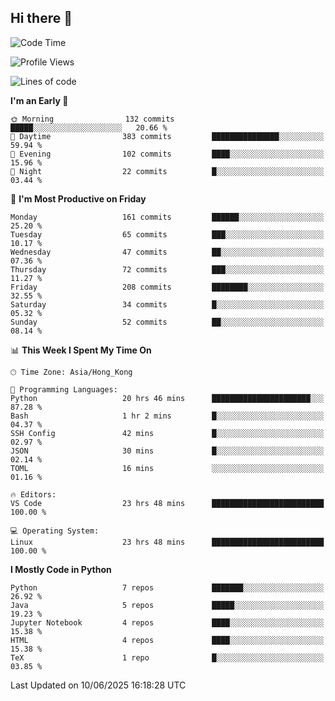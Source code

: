 ## Hi there 👋

<!--
**gessiegulugulu/gessiegulugulu** is a ✨ _special_ ✨ repository because its `README.md` (this file) appears on your GitHub profile.

Here are some ideas to get you started:

- 🔭 I’m currently working on ...
- 🌱 I’m currently learning ...
- 👯 I’m looking to collaborate on ...
- 🤔 I’m looking for help with ...
- 💬 Ask me about ...
- 📫 How to reach me: ...
- 😄 Pronouns: ...
- ⚡ Fun fact: ...
-->

<!--START_SECTION:waka-->
![Code Time](http://img.shields.io/badge/Code%20Time-456%20hrs%2028%20mins-blue)

![Profile Views](http://img.shields.io/badge/Profile%20Views-61-blue)

![Lines of code](https://img.shields.io/badge/From%20Hello%20World%20I%27ve%20Written-3.6%20million%20lines%20of%20code-blue)

**I'm an Early 🐤** 

```text
🌞 Morning                132 commits         █████░░░░░░░░░░░░░░░░░░░░   20.66 % 
🌆 Daytime                383 commits         ███████████████░░░░░░░░░░   59.94 % 
🌃 Evening                102 commits         ████░░░░░░░░░░░░░░░░░░░░░   15.96 % 
🌙 Night                  22 commits          █░░░░░░░░░░░░░░░░░░░░░░░░   03.44 % 
```
📅 **I'm Most Productive on Friday** 

```text
Monday                   161 commits         ██████░░░░░░░░░░░░░░░░░░░   25.20 % 
Tuesday                  65 commits          ███░░░░░░░░░░░░░░░░░░░░░░   10.17 % 
Wednesday                47 commits          ██░░░░░░░░░░░░░░░░░░░░░░░   07.36 % 
Thursday                 72 commits          ███░░░░░░░░░░░░░░░░░░░░░░   11.27 % 
Friday                   208 commits         ████████░░░░░░░░░░░░░░░░░   32.55 % 
Saturday                 34 commits          █░░░░░░░░░░░░░░░░░░░░░░░░   05.32 % 
Sunday                   52 commits          ██░░░░░░░░░░░░░░░░░░░░░░░   08.14 % 
```


📊 **This Week I Spent My Time On** 

```text
🕑︎ Time Zone: Asia/Hong_Kong

💬 Programming Languages: 
Python                   20 hrs 46 mins      ██████████████████████░░░   87.28 % 
Bash                     1 hr 2 mins         █░░░░░░░░░░░░░░░░░░░░░░░░   04.37 % 
SSH Config               42 mins             █░░░░░░░░░░░░░░░░░░░░░░░░   02.97 % 
JSON                     30 mins             █░░░░░░░░░░░░░░░░░░░░░░░░   02.14 % 
TOML                     16 mins             ░░░░░░░░░░░░░░░░░░░░░░░░░   01.16 % 

🔥 Editors: 
VS Code                  23 hrs 48 mins      █████████████████████████   100.00 % 

💻 Operating System: 
Linux                    23 hrs 48 mins      █████████████████████████   100.00 % 
```

**I Mostly Code in Python** 

```text
Python                   7 repos             ███████░░░░░░░░░░░░░░░░░░   26.92 % 
Java                     5 repos             █████░░░░░░░░░░░░░░░░░░░░   19.23 % 
Jupyter Notebook         4 repos             ████░░░░░░░░░░░░░░░░░░░░░   15.38 % 
HTML                     4 repos             ████░░░░░░░░░░░░░░░░░░░░░   15.38 % 
TeX                      1 repo              █░░░░░░░░░░░░░░░░░░░░░░░░   03.85 % 
```




 Last Updated on 10/06/2025 16:18:28 UTC
<!--END_SECTION:waka-->
